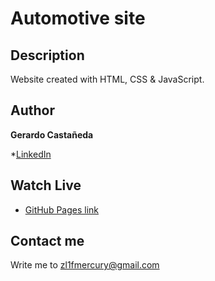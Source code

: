 # Automotive site

## Description

Website created with HTML, CSS & JavaScript.

## Author

**Gerardo Castañeda**

*[LinkedIn](<https://www.linkedin.com/gerardo-isaac/>)

## Watch Live

- [GitHub Pages link](<https://gerardoisaac.github.io/automotive-site/>)

## Contact me

Write me to zl1fmercury@gmail.com
